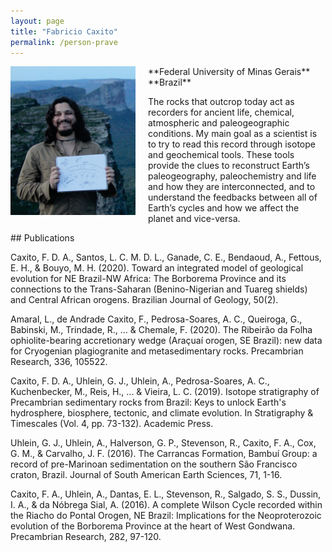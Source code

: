 ```yaml
---
layout: page
title: "Fabricio Caxito"
permalink: /person-prave
---
```


<img src="/images/person-caxito.png" style="width:200px; float:left; margin-right:20px;"/>
**Federal University of Minas Gerais**  
**Brazil**  
<facaxito@yahoo.com.br>

The rocks that outcrop today act as recorders for ancient life, chemical, atmospheric and paleogeographic conditions. My main goal as a scientist is to try to read this record through isotope and geochemical tools. These tools provide the clues to reconstruct Earth’s paleogeography, paleochemistry and life and how they are interconnected, and to understand the feedbacks between all of Earth’s cycles and how we affect the planet and vice-versa.

<div style="clear:both"></div>
## Publications

Caxito, F. D. A., Santos, L. C. M. D. L., Ganade, C. E., Bendaoud, A., Fettous, E. H., & Bouyo, M. H. (2020). Toward an integrated model of geological evolution for NE Brazil-NW Africa: The Borborema Province and its connections to the Trans-Saharan (Benino-Nigerian and Tuareg shields) and Central African orogens. Brazilian Journal of Geology, 50(2).
 
Amaral, L., de Andrade Caxito, F., Pedrosa-Soares, A. C., Queiroga, G., Babinski, M., Trindade, R., ... & Chemale, F. (2020). The Ribeirão da Folha ophiolite-bearing accretionary wedge (Araçuaí orogen, SE Brazil): new data for Cryogenian plagiogranite and metasedimentary rocks. Precambrian Research, 336, 105522.
 
Caxito, F. D. A., Uhlein, G. J., Uhlein, A., Pedrosa-Soares, A. C., Kuchenbecker, M., Reis, H., ... & Vieira, L. C. (2019). Isotope stratigraphy of Precambrian sedimentary rocks from Brazil: Keys to unlock Earth's hydrosphere, biosphere, tectonic, and climate evolution. In Stratigraphy & Timescales (Vol. 4, pp. 73-132). Academic Press.
 
Uhlein, G. J., Uhlein, A., Halverson, G. P., Stevenson, R., Caxito, F. A., Cox, G. M., & Carvalho, J. F. (2016). The Carrancas Formation, Bambuí Group: a record of pre-Marinoan sedimentation on the southern São Francisco craton, Brazil. Journal of South American Earth Sciences, 71, 1-16.
 
Caxito, F. A., Uhlein, A., Dantas, E. L., Stevenson, R., Salgado, S. S., Dussin, I. A., & da Nóbrega Sial, A. (2016). A complete Wilson Cycle recorded within the Riacho do Pontal Orogen, NE Brazil: Implications for the Neoproterozoic evolution of the Borborema Province at the heart of West Gondwana. Precambrian Research, 282, 97-120.
